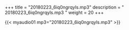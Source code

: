+++
title = "20180223_6iq0ngrqyls.mp3"
description = " 20180223_6iq0ngrqyls.mp3 "
weight = 20
+++

{{< myaudio01 mp3="20180223_6iq0ngrqyls.mp3" >}}

